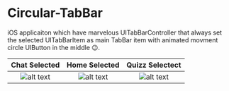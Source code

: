 # Circular-TabBar
iOS applicaiton which have marvelous UITabBarController that always set the selected UITabBarItem as main TabBar item with animated movment circle UIButton in the middle 😉.


Chat Selected              |  Home Selected            |  Quizz Selectect
:-------------------------:|:-------------------------:|:-------------------------:
![alt text](https://user-images.githubusercontent.com/43111993/269722941-4f923fa0-e73b-4a7c-a887-4c9a79533c3e.jpeg)  |  ![alt text](https://user-images.githubusercontent.com/43111993/269722257-7540ba0d-9bfc-4df6-b3e3-35801861f598.jpeg)  |  ![alt text](https://user-images.githubusercontent.com/43111993/269722787-ff1a1e00-0931-402b-bb87-f3c53acbe5a0.jpeg)
